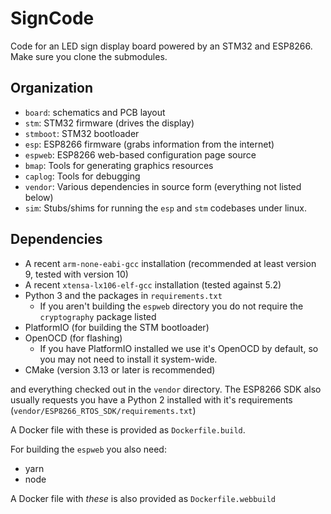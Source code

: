 # SignCode

Code for an LED sign display board powered by an STM32 and ESP8266. Make sure you clone the submodules.

## Organization

- `board`: schematics and PCB layout
- `stm`: STM32 firmware (drives the display)
- `stmboot`: STM32 bootloader
- `esp`: ESP8266 firmware (grabs information from the internet)
- `espweb`: ESP8266 web-based configuration page source
- `bmap`: Tools for generating graphics resources
- `caplog`: Tools for debugging
- `vendor`: Various dependencies in source form (everything not listed below)
- `sim`: Stubs/shims for running the `esp` and `stm` codebases under linux.

## Dependencies

- A recent `arm-none-eabi-gcc` installation (recommended at least version 9, tested with version 10)
- A recent `xtensa-lx106-elf-gcc` installation (tested against 5.2)
- Python 3 and the packages in `requirements.txt`
  - If you aren't building the `espweb` directory you do not require the `cryptography` package listed
- PlatformIO (for building the STM bootloader)
- OpenOCD (for flashing)
  - If you have PlatformIO installed we use it's OpenOCD by default, so you may not need to install it system-wide.
- CMake (version 3.13 or later is recommended)

and everything checked out in the `vendor` directory. The ESP8266 SDK also usually requests you have a Python 2 installed with it's requirements (`vendor/ESP8266_RTOS_SDK/requirements.txt`)

A Docker file with these is provided as `Dockerfile.build`.

For building the `espweb` you also need:

- yarn
- node 

A Docker file with _these_ is also provided as `Dockerfile.webbuild`
